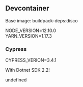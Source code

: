 ## Devcontainer

Base image: buildpack-deps:disco



NODE_VERSION=12.10.0 \
YARN_VERSION=1.17.3



### Cypress

CYPRESS_VERION=3.4.1


With Dotnet SDK 2.2!

undefined